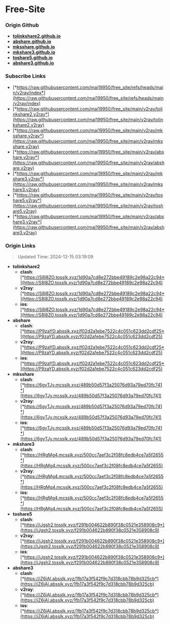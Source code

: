 # Free-Site

### Origin Github

- [**tolinkshare2.github.io**](https://github.com/tolinkshare2/tolinkshare2.github.io)
- [**abshare.github.io**](https://github.com/abshare/abshare.github.io)
- [**mksshare.github.io**](https://github.com/mksshare/mksshare.github.io)
- [**mkshare3.github.io**](https://github.com/mkshare3/mkshare3.github.io)
- [**toshare5.github.io**](https://github.com/toshare5/toshare5.github.io)
- [**abshare3.github.io**](https://github.com/abshare3/abshare3.github.io)

### Subscribe Links

- [*https://raw.githubusercontent.com/mai19950/free_site/refs/heads/main/v2ray/index*](https://raw.githubusercontent.com/mai19950/free_site/refs/heads/main/v2ray/index)
- [*https://raw.githubusercontent.com/mai19950/free_site/main/v2ray/tolinkshare2.v2ray*](https://raw.githubusercontent.com/mai19950/free_site/main/v2ray/tolinkshare2.v2ray)
- [*https://raw.githubusercontent.com/mai19950/free_site/main/v2ray/mksshare.v2ray*](https://raw.githubusercontent.com/mai19950/free_site/main/v2ray/mksshare.v2ray)
- [*https://raw.githubusercontent.com/mai19950/free_site/main/v2ray/abshare.v2ray*](https://raw.githubusercontent.com/mai19950/free_site/main/v2ray/abshare.v2ray)
- [*https://raw.githubusercontent.com/mai19950/free_site/main/v2ray/mkshare3.v2ray*](https://raw.githubusercontent.com/mai19950/free_site/main/v2ray/mkshare3.v2ray)
- [*https://raw.githubusercontent.com/mai19950/free_site/main/v2ray/toshare5.v2ray*](https://raw.githubusercontent.com/mai19950/free_site/main/v2ray/toshare5.v2ray)
- [*https://raw.githubusercontent.com/mai19950/free_site/main/v2ray/abshare3.v2ray*](https://raw.githubusercontent.com/mai19950/free_site/main/v2ray/abshare3.v2ray)

### Origin Links

> Updated Time: 2024-12-15 03:19:09

- **tolinkshare2**
  - **clash**: [*https://S8l8ZO.tosslk.xyz/1d90a7cd8e272bbe49189c2e98a22c94*](https://S8l8ZO.tosslk.xyz/1d90a7cd8e272bbe49189c2e98a22c94)
  - **v2ray**: [*https://S8l8ZO.tosslk.xyz/1d90a7cd8e272bbe49189c2e98a22c94*](https://S8l8ZO.tosslk.xyz/1d90a7cd8e272bbe49189c2e98a22c94)
  - **ios**: [*https://S8l8ZO.tosslk.xyz/1d90a7cd8e272bbe49189c2e98a22c94*](https://S8l8ZO.tosslk.xyz/1d90a7cd8e272bbe49189c2e98a22c94)
- **abshare**
  - **clash**: [*https://P9zaYD.absslk.xyz/f02d2a1ebe7522c4c051c623dd2cdf25*](https://P9zaYD.absslk.xyz/f02d2a1ebe7522c4c051c623dd2cdf25)
  - **v2ray**: [*https://P9zaYD.absslk.xyz/f02d2a1ebe7522c4c051c623dd2cdf25*](https://P9zaYD.absslk.xyz/f02d2a1ebe7522c4c051c623dd2cdf25)
  - **ios**: [*https://P9zaYD.absslk.xyz/f02d2a1ebe7522c4c051c623dd2cdf25*](https://P9zaYD.absslk.xyz/f02d2a1ebe7522c4c051c623dd2cdf25)
- **mksshare**
  - **clash**: [*https://6gyTJy.mcsslk.xyz/489b50d57f3a25076d93a79ed70fc741*](https://6gyTJy.mcsslk.xyz/489b50d57f3a25076d93a79ed70fc741)
  - **v2ray**: [*https://6gyTJy.mcsslk.xyz/489b50d57f3a25076d93a79ed70fc741*](https://6gyTJy.mcsslk.xyz/489b50d57f3a25076d93a79ed70fc741)
  - **ios**: [*https://6gyTJy.mcsslk.xyz/489b50d57f3a25076d93a79ed70fc741*](https://6gyTJy.mcsslk.xyz/489b50d57f3a25076d93a79ed70fc741)
- **mkshare3**
  - **clash**: [*https://HRgMg4.mcsslk.xyz/500cc7aef3c2f08fc8edb4ce7a5f2655*](https://HRgMg4.mcsslk.xyz/500cc7aef3c2f08fc8edb4ce7a5f2655)
  - **v2ray**: [*https://HRgMg4.mcsslk.xyz/500cc7aef3c2f08fc8edb4ce7a5f2655*](https://HRgMg4.mcsslk.xyz/500cc7aef3c2f08fc8edb4ce7a5f2655)
  - **ios**: [*https://HRgMg4.mcsslk.xyz/500cc7aef3c2f08fc8edb4ce7a5f2655*](https://HRgMg4.mcsslk.xyz/500cc7aef3c2f08fc8edb4ce7a5f2655)
- **toshare5**
  - **clash**: [*https://iJgsh2.tosslk.xyz/f291b004622b890f38c0521e358908c9*](https://iJgsh2.tosslk.xyz/f291b004622b890f38c0521e358908c9)
  - **v2ray**: [*https://iJgsh2.tosslk.xyz/f291b004622b890f38c0521e358908c9*](https://iJgsh2.tosslk.xyz/f291b004622b890f38c0521e358908c9)
  - **ios**: [*https://iJgsh2.tosslk.xyz/f291b004622b890f38c0521e358908c9*](https://iJgsh2.tosslk.xyz/f291b004622b890f38c0521e358908c9)
- **abshare3**
  - **clash**: [*https://iZ6iAl.absslk.xyz/1fb17a3f542f9c7d318cbb78b9d325cb*](https://iZ6iAl.absslk.xyz/1fb17a3f542f9c7d318cbb78b9d325cb)
  - **v2ray**: [*https://iZ6iAl.absslk.xyz/1fb17a3f542f9c7d318cbb78b9d325cb*](https://iZ6iAl.absslk.xyz/1fb17a3f542f9c7d318cbb78b9d325cb)
  - **ios**: [*https://iZ6iAl.absslk.xyz/1fb17a3f542f9c7d318cbb78b9d325cb*](https://iZ6iAl.absslk.xyz/1fb17a3f542f9c7d318cbb78b9d325cb)
